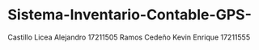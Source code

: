 # Sistema-Inventario-Contable-GPS-
Castillo Licea Alejandro 17211505
Ramos Cedeño Kevin Enrique 17211555
